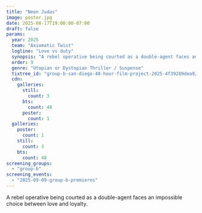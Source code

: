 ```yaml
---
title: "Neon Judas"
image: poster.jpg
date: 2025-08-17T19:00:00-07:00
draft: false
params:
  year: 2025
  team: "Axiomatic Twist"
  logline: "Love vs duty"
  synopsis: "A rebel operative being courted as a double-agent faces an impossible choice between love and loyalty."
  order: 9
  genre: "Utopian or Dystopian Thriller / Suspense"
  tixtree_id: "group-b-san-diego-48-hour-film-project-2025-4f39289dea92"
  cdn:
    galleries:
      still:
        count: 3
      bts:
        count: 48
      poster:
        count: 1
  galleries:
    poster:
      count: 1
    still:
      count: 3
    bts:
      count: 48
screening_groups:
  - "group-b"
screening_events:
  - "2025-09-09-group-b-premieres"
---
```

A rebel operative being courted as a double-agent faces an impossible choice between love and loyalty.
